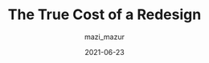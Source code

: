 ---
author: mazi_mazur
date: 2021-06-23
permalink: false
publisher: uxdesigncc
tags:
  - redesign
  - economics
target_url: https://uxdesign.cc/the-true-cost-of-a-redesign-a52c67c5bbbd
title: The True Cost of a Redesign
---